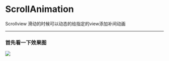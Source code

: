 # ScrollAnimation
Scrollview 滑动的时候可以动态的给指定的view添加补间动画

---

### 首先看一下效果图

![](http://g.recordit.co/JnxbxMxrqF.gif)